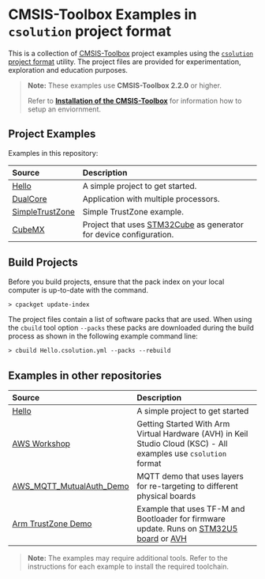 # CMSIS-Toolbox Examples in `csolution` project format

This is a collection of [CMSIS-Toolbox](https://github.com/Open-CMSIS-Pack/cmsis-toolbox) project examples using the [`csolution` project format](https://github.com/Open-CMSIS-Pack/cmsis-toolbox/blob/main/docs/YML-Input-Format.md) utility.  The project files are provided for experimentation, exploration and education purposes.

> **Note:** These examples use **CMSIS-Toolbox 2.2.0** or higher.
>
> Refer to [**Installation of the CMSIS-Toolbox**](https://github.com/Open-CMSIS-Pack/cmsis-toolbox/blob/main/docs/installation.md) for information how to setup an enviornment.

## Project Examples

Examples in this repository:

Source                               | Description
:------------------------------------|:----------------------------------
[Hello](./Hello)                     | A simple project to get started.
[DualCore](./DualCore)               | Application with multiple processors.
[SimpleTrustZone](./SimpleTrustZone) | Simple TrustZone example.
[CubeMX](./CubeMX)                   | Project that uses [STM32Cube](https://github.com/Open-CMSIS-Pack/cmsis-toolbox/tree/main/docs/CubeMX.md) as generator for device configuration.

## Build Projects

Before you build projects, ensure that the pack index on your local computer is up-to-date with the command.

```txt
> cpackget update-index        
```

The project files  contain a list of software packs that are used. When using the `cbuild` tool option `--packs` these packs are downloaded during the build process as shown in the following example command line:

```txt
> cbuild Hello.csolution.yml --packs --rebuild
```

## Examples in other repositories

Source            | Description
:-----------------|:----------------------------------
[Hello](./Hello)  | A simple project to get started
[AWS Workshop](https://catalog.us-east-1.prod.workshops.aws/workshops/30043722-0362-4859-bc6f-c28836a2d7ac/en-US)  | Getting Started With Arm Virtual Hardware (AVH) in Keil Studio Cloud (KSC) - All examples use `csolution` format
[AWS_MQTT_MutualAuth_Demo](https://github.com/Open-CMSIS-Pack/AWS_MQTT_MutualAuth_SW_Framework)                    | MQTT demo that uses layers for re-targeting to different physical boards
[Arm TrustZone Demo](https://github.com/MDK-Packs/TrustZone)                                                       | Example that uses TF-M and Bootloader for firmware update.  Runs on [STM32U5 board](https://www.st.com/en/evaluation-tools/b-u585i-iot02a.html) or [AVH](https://avh.arm.com/)

>**Note:** The examples may require additional tools. Refer to the instructions for each example to install the required toolchain.
